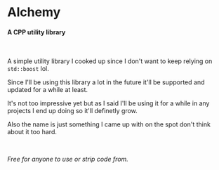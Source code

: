 <h1>Alchemy</h1>
<h4>A CPP utility library</h4>

<br>

A simple utility library I cooked up since I don't want to keep relying on `std::boost` lol.

Since I'll be using this library a lot in the future it'll be supported and updated for a while at least.

It's not too impressive yet but as I said I'll be using it for a while in any projects I end up doing so it'll definetly grow.

Also the name is just something I came up with on the spot don't think about it too hard.

<br>

<i>Free for anyone to use or strip code from.</i>